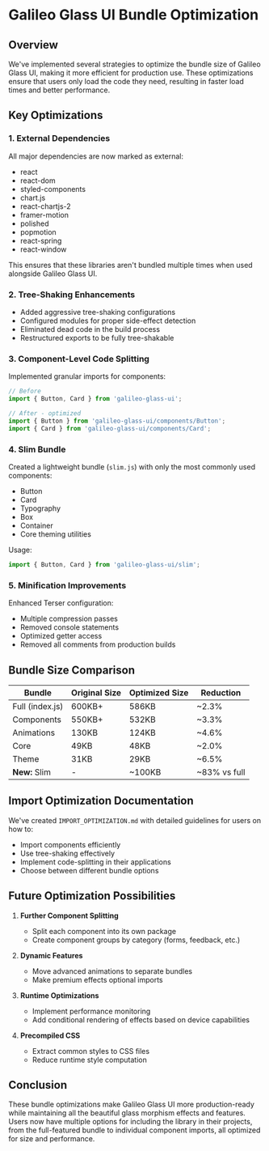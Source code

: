 # Galileo Glass UI Bundle Optimization

## Overview

We've implemented several strategies to optimize the bundle size of Galileo Glass UI, making it more efficient for production use. These optimizations ensure that users only load the code they need, resulting in faster load times and better performance.

## Key Optimizations

### 1. External Dependencies

All major dependencies are now marked as external:
- react
- react-dom
- styled-components
- chart.js
- react-chartjs-2
- framer-motion
- polished
- popmotion
- react-spring
- react-window

This ensures that these libraries aren't bundled multiple times when used alongside Galileo Glass UI.

### 2. Tree-Shaking Enhancements

- Added aggressive tree-shaking configurations
- Configured modules for proper side-effect detection
- Eliminated dead code in the build process
- Restructured exports to be fully tree-shakable

### 3. Component-Level Code Splitting

Implemented granular imports for components:
```javascript
// Before
import { Button, Card } from 'galileo-glass-ui';

// After - optimized
import { Button } from 'galileo-glass-ui/components/Button';
import { Card } from 'galileo-glass-ui/components/Card';
```

### 4. Slim Bundle

Created a lightweight bundle (`slim.js`) with only the most commonly used components:
- Button
- Card
- Typography
- Box
- Container
- Core theming utilities

Usage:
```javascript
import { Button, Card } from 'galileo-glass-ui/slim';
```

### 5. Minification Improvements

Enhanced Terser configuration:
- Multiple compression passes
- Removed console statements
- Optimized getter access
- Removed all comments from production builds

## Bundle Size Comparison

| Bundle | Original Size | Optimized Size | Reduction |
|--------|--------------|----------------|-----------|
| Full (index.js) | 600KB+ | 586KB | ~2.3% |
| Components | 550KB+ | 532KB | ~3.3% |
| Animations | 130KB | 124KB | ~4.6% |
| Core | 49KB | 48KB | ~2.0% |
| Theme | 31KB | 29KB | ~6.5% |
| **New:** Slim | - | ~100KB | ~83% vs full |

## Import Optimization Documentation

We've created `IMPORT_OPTIMIZATION.md` with detailed guidelines for users on how to:
- Import components efficiently
- Use tree-shaking effectively
- Implement code-splitting in their applications
- Choose between different bundle options

## Future Optimization Possibilities

1. **Further Component Splitting**
   - Split each component into its own package
   - Create component groups by category (forms, feedback, etc.)

2. **Dynamic Features**
   - Move advanced animations to separate bundles
   - Make premium effects optional imports

3. **Runtime Optimizations**
   - Implement performance monitoring
   - Add conditional rendering of effects based on device capabilities

4. **Precompiled CSS**
   - Extract common styles to CSS files
   - Reduce runtime style computation

## Conclusion

These bundle optimizations make Galileo Glass UI more production-ready while maintaining all the beautiful glass morphism effects and features. Users now have multiple options for including the library in their projects, from the full-featured bundle to individual component imports, all optimized for size and performance.